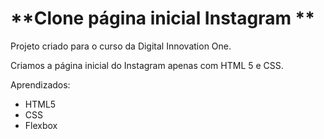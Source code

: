 # **Clone página inicial Instagram **

Projeto criado para o curso da Digital Innovation One.

Criamos a página inicial do Instagram apenas com HTML 5 e CSS.



Aprendizados:

- HTML5
- CSS
- Flexbox



